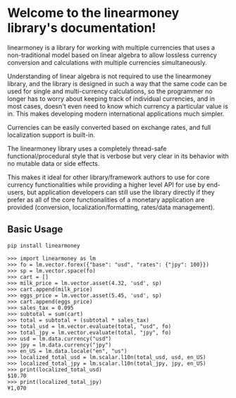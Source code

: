 # Welcome to the linearmoney library's documentation!

linearmoney is a library for working with multiple currencies that uses a
non-traditional model based on linear algebra to allow lossless currency conversion
and calculations with multiple currencies simultaneously.

Understanding of linear algebra is not required to use the linearmoney library, and the
library is designed in such a way that the same code can be used for single and
multi-currency calculations, so the programmer no longer has to worry about keeping
track of individual currencies, and in most cases, doesn't even need to know which
currency a particular value is in. This makes developing modern international
applications much simpler.

Currencies can be easily converted based on exchange rates, and full localization
support is built-in.

The linearmoney library uses a completely thread-safe functional/procedural style
that is verbose but very clear in its behavior with no mutable data or side effects.

This makes it ideal for other library/framework authors to use for core currency
functionalities while providing a higher level API for use by end-users, but
application developers can still use the library directly if they prefer as all of the
core functionalities of a monetary application are provided
(conversion, localization/formatting, rates/data management).

## Basic Usage

```bash
pip install linearmoney
```

```pycon
>>> import linearmoney as lm
>>> fo = lm.vector.forex({"base": "usd", "rates": {"jpy": 100}})
>>> sp = lm.vector.space(fo)
>>> cart = []
>>> milk_price = lm.vector.asset(4.32, 'usd', sp)
>>> cart.append(milk_price)
>>> eggs_price = lm.vector.asset(5.45, 'usd', sp)
>>> cart.append(eggs_price)
>>> sales_tax = 0.095
>>> subtotal = sum(cart)
>>> total = subtotal + (subtotal * sales_tax)
>>> total_usd = lm.vector.evaluate(total, "usd", fo)
>>> total_jpy = lm.vector.evaluate(total, "jpy", fo)
>>> usd = lm.data.currency("usd")
>>> jpy = lm.data.currency("jpy")
>>> en_US = lm.data.locale("en", "us")
>>> localized_total_usd = lm.scalar.l10n(total_usd, usd, en_US)
>>> localized_total_jpy = lm.scalar.l10n(total_jpy, jpy, en_US)
>>> print(localized_total_usd)
$10.70
>>> print(localized_total_jpy)
¥1,070

```
